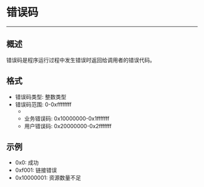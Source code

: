 # 错误码

---
## 概述
错误码是程序运行过程中发生错误时返回给调用者的错误代码。
## 格式
- 错误码类型: 整数类型
- 错误码范围: 0-0xffffffff
  - [系统错误码]: 0-0xffff
  - 业务错误码: 0x10000000-0x1fffffff
  - 用户错误码: 0x20000000-0x2fffffff
## 示例
- 0x0: 成功
- 0xf001: 链接错误
- 0x10000001: 资源数量不足